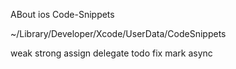 ABout ios Code-Snippets

~/Library/Developer/Xcode/UserData/CodeSnippets

weak strong assign delegate todo fix mark async

